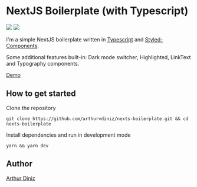 # NextJS Boilerplate (with Typescript)

<p align="left">
    <img src="https://img.shields.io/github/languages/top/arthurvdiniz/nexts-boilerplate" />
    <img src="https://img.shields.io/github/last-commit/arthurvdiniz/nexts-boilerplate" />
</p>

I'm a simple NextJS boilerplate written in [Typescript](https://www.typescriptlang.org/) and [Styled-Components](https://styled-components.com/).

Some additional features built-in: Dark mode switcher, Highlighted, LinkText and Typography components.

[Demo](https://nexts-boilerplate.vercel.app/)

## How to get started

Clone the repository

```shell
git clone https://github.com/arthurvdiniz/nexts-boilerplate.git && cd nexts-boilerplate
```

Install dependencies and run in development mode

```shell
yarn && yarn dev
```

## Author

[Arthur Diniz](https://arthurvdiniz.me)
